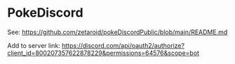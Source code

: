 # PokeDiscord

See: https://github.com/zetaroid/pokeDiscordPublic/blob/main/README.md

Add to server link: https://discord.com/api/oauth2/authorize?client_id=800207357622878229&permissions=64576&scope=bot
